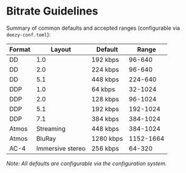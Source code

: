 # Bitrate Guidelines

Summary of common defaults and accepted ranges (configurable via `deezy-conf.toml`):

| Format | Layout           | Default   | Range     |
| ------ | ---------------- | --------- | --------- |
| DD     | 1.0              | 192 kbps  | 96-640    |
| DD     | 2.0              | 224 kbps  | 96-640    |
| DD     | 5.1              | 448 kbps  | 224-640   |
| DDP    | 1.0              | 64 kbps   | 32-1024   |
| DDP    | 2.0              | 128 kbps  | 96-1024   |
| DDP    | 5.1              | 192 kbps  | 192-1024  |
| DDP    | 7.1              | 384 kbps  | 384-1024  |
| Atmos  | Streaming        | 448 kbps  | 384-1024  |
| Atmos  | BluRay           | 1280 kbps | 1152-1664 |
| AC-4   | Immersive stereo | 256 kbps  | 64-320    |

_Note: All defaults are configurable via the configuration system._
